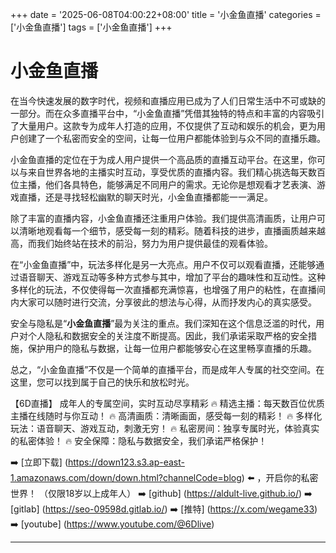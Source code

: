+++
date = '2025-06-08T04:00:22+08:00'
title = '小金鱼直播'
categories = ['小金鱼直播']
tags = ['小金鱼直播']
+++

# 小金鱼直播

在当今快速发展的数字时代，视频和直播应用已成为了人们日常生活中不可或缺的一部分。而在众多直播平台中，“小金鱼直播”凭借其独特的特点和丰富的内容吸引了大量用户。这款专为成年人打造的应用，不仅提供了互动和娱乐的机会，更为用户创建了一个私密而安全的空间，让每一位用户都能体验到与众不同的直播乐趣。

小金鱼直播的定位在于为成人用户提供一个高品质的直播互动平台。在这里，你可以与来自世界各地的主播实时互动，享受优质的直播内容。我们精心挑选每天数百位主播，他们各具特色，能够满足不同用户的需求。无论你是想观看才艺表演、游戏直播，还是寻找轻松幽默的聊天时光，小金鱼直播都能一一满足。

除了丰富的直播内容，小金鱼直播还注重用户体验。我们提供高清画质，让用户可以清晰地观看每一个细节，感受每一刻的精彩。随着科技的进步，直播画质越来越高，而我们始终站在技术的前沿，努力为用户提供最佳的观看体验。

在“小金鱼直播”中，玩法多样化是另一大亮点。用户不仅可以观看直播，还能够通过语音聊天、游戏互动等多种方式参与其中，增加了平台的趣味性和互动性。这种多样化的玩法，不仅使得每一次直播都充满惊喜，也增强了用户的粘性，在直播间内大家可以随时进行交流，分享彼此的想法与心得，从而抒发内心的真实感受。

安全与隐私是“**小金鱼直播**”最为关注的重点。我们深知在这个信息泛滥的时代，用户对个人隐私和数据安全的关注度不断提高。因此，我们承诺采取严格的安全措施，保护用户的隐私与数据，让每一位用户都能够安心在这里畅享直播的乐趣。

总之，“小金鱼直播”不仅是一个简单的直播平台，而是成年人专属的社交空间。在这里，您可以找到属于自己的快乐和放松时光。

【6D直播】
成年人的专属空间，实时互动尽享精彩
🔥 精选主播：每天数百位优质主播在线随时与你互动！
🔥 高清画质：清晰画面，感受每一刻的精彩！
🔥 多样化玩法：语音聊天、游戏互动，刺激无穷！
🔥 私密房间：独享专属时光，体验真实的私密体验！
🔥 安全保障：隐私与数据安全，我们承诺严格保护！

➡️ [立即下载] (https://down123.s3.ap-east-1.amazonaws.com/down/down.html?channelCode=blog) ⬅️ ，开启你的私密世界！
（仅限18岁以上成年人）
➡️ [github] (https://aldult-live.github.io/)
➡️ [gitlab] (https://seo-09598d.gitlab.io/)
➡️ [推特] (https://x.com/wegame33)
➡️ [youtube] (https://www.youtube.com/@6Dlive)

---
